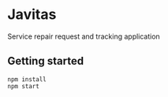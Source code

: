 # Javitas

Service repair request and tracking application

## Getting started

```
npm install
npm start